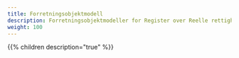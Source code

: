 ```yaml
---
title: Forretningsobjektmodell
description: Forretningsobjektmodeller for Register over Reelle rettighetshavere
weight: 100
---
```


{{% children description="true" %}}
